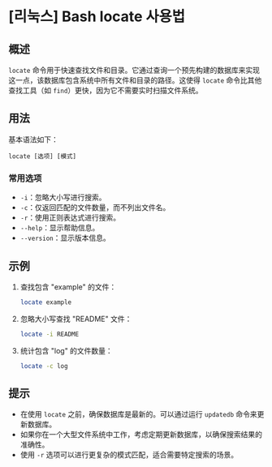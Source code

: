 # [리눅스] Bash locate 사용법

## 概述
`locate` 命令用于快速查找文件和目录。它通过查询一个预先构建的数据库来实现这一点，该数据库包含系统中所有文件和目录的路径。这使得 `locate` 命令比其他查找工具（如 `find`）更快，因为它不需要实时扫描文件系统。

## 用法
基本语法如下：
```
locate [选项] [模式]
```

### 常用选项
- `-i`：忽略大小写进行搜索。
- `-c`：仅返回匹配的文件数量，而不列出文件名。
- `-r`：使用正则表达式进行搜索。
- `--help`：显示帮助信息。
- `--version`：显示版本信息。

## 示例
1. 查找包含 "example" 的文件：
   ```bash
   locate example
   ```

2. 忽略大小写查找 "README" 文件：
   ```bash
   locate -i README
   ```

3. 统计包含 "log" 的文件数量：
   ```bash
   locate -c log
   ```

## 提示
- 在使用 `locate` 之前，确保数据库是最新的。可以通过运行 `updatedb` 命令来更新数据库。
- 如果你在一个大型文件系统中工作，考虑定期更新数据库，以确保搜索结果的准确性。
- 使用 `-r` 选项可以进行更复杂的模式匹配，适合需要特定搜索的场景。